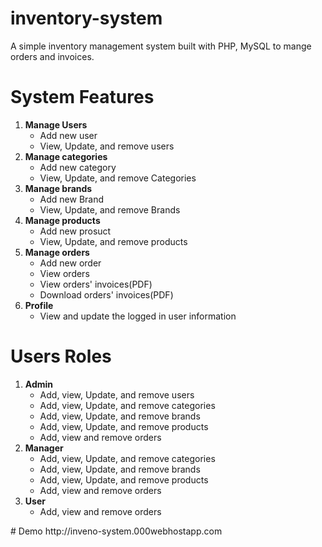 # inventory-system
A simple inventory management system built with PHP, MySQL to mange orders and invoices.
# System Features
<ol>
  <li>
    <strong>Manage Users</strong>
      <ul>
          <li>Add new user</li>
          <li>View, Update, and remove users</li>
      </ul>
 </li>
  <li>
    <strong>Manage categories</strong>
      <ul>
          <li>Add new category</li>
          <li>View, Update, and remove Categories</li>
      </ul>
 </li>
  <li>
    <strong>Manage brands</strong>
      <ul>
          <li>Add new Brand</li>
          <li>View, Update, and remove Brands</li>
      </ul>
 </li>
  <li>
    <strong>Manage products</strong>
      <ul>
          <li>Add new prosuct</li>
          <li>View, Update, and remove products</li>
      </ul>
 </li>
  <li>
    <strong>Manage orders</strong>
      <ul>
          <li>Add new order</li>
          <li>View orders</li>
          <li>View orders' invoices(PDF)</li>
          <li>Download orders' invoices(PDF)</li>
      </ul>
 </li>
  <li>
    <strong>Profile</strong>
      <ul>
          <li>View and update the logged in user information</li>
      </ul>
 </li>
</ol>

# Users Roles
<ol>
  <li>
    <strong>Admin</strong>
      <ul>
          <li>Add, view, Update, and remove users</li>
          <li>Add, view, Update, and remove categories</li>
          <li>Add, view, Update, and remove brands</li>
          <li>Add, view, Update, and remove products</li>
          <li>Add, view and remove orders</li>
      </ul>
 </li>
  <li>
    <strong>Manager</strong>
      <ul>
          <li>Add, view, Update, and remove categories</li>
          <li>Add, view, Update, and remove brands</li>
          <li>Add, view, Update, and remove products</li>
          <li>Add, view and remove orders</li>
      </ul>
 </li>
  <li>
    <strong>User</strong>
      <ul>
          <li>Add, view and remove orders</li>
      </ul>
 </li>
</ol>
# Demo
http://inveno-system.000webhostapp.com

